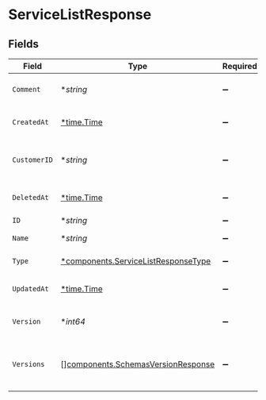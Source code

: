 # ServiceListResponse


## Fields

| Field                                                                                 | Type                                                                                  | Required                                                                              | Description                                                                           | Example                                                                               |
| ------------------------------------------------------------------------------------- | ------------------------------------------------------------------------------------- | ------------------------------------------------------------------------------------- | ------------------------------------------------------------------------------------- | ------------------------------------------------------------------------------------- |
| `Comment`                                                                             | **string*                                                                             | :heavy_minus_sign:                                                                    | A freeform descriptive note.                                                          |                                                                                       |
| `CreatedAt`                                                                           | [*time.Time](https://pkg.go.dev/time#Time)                                            | :heavy_minus_sign:                                                                    | Date and time in ISO 8601 format.                                                     | 2020-04-09T18:14:30Z                                                                  |
| `CustomerID`                                                                          | **string*                                                                             | :heavy_minus_sign:                                                                    | Alphanumeric string identifying the customer.                                         | x4xCwxxJxGCx123Rx5xTx                                                                 |
| `DeletedAt`                                                                           | [*time.Time](https://pkg.go.dev/time#Time)                                            | :heavy_minus_sign:                                                                    | Date and time in ISO 8601 format.                                                     | 2020-04-09T18:14:30Z                                                                  |
| `ID`                                                                                  | **string*                                                                             | :heavy_minus_sign:                                                                    | N/A                                                                                   | SU1Z0isxPaozGVKXdv0eY                                                                 |
| `Name`                                                                                | **string*                                                                             | :heavy_minus_sign:                                                                    | The name of the service.                                                              | test-service                                                                          |
| `Type`                                                                                | [*components.ServiceListResponseType](../../models/shared/servicelistresponsetype.md) | :heavy_minus_sign:                                                                    | The type of this service.                                                             |                                                                                       |
| `UpdatedAt`                                                                           | [*time.Time](https://pkg.go.dev/time#Time)                                            | :heavy_minus_sign:                                                                    | Date and time in ISO 8601 format.                                                     | 2020-04-09T18:14:30Z                                                                  |
| `Version`                                                                             | **int64*                                                                              | :heavy_minus_sign:                                                                    | Current [version](/reference/api/services/version/) of the service.                   |                                                                                       |
| `Versions`                                                                            | [][components.SchemasVersionResponse](../../models/shared/schemasversionresponse.md)  | :heavy_minus_sign:                                                                    | A list of [versions](/reference/api/services/version/) associated with the service.   |                                                                                       |